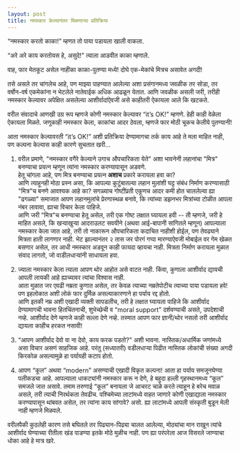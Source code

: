 ```yaml
---
layout: post
title: नमस्कार केल्यानंतर मिळणाऱ्या प्रतिक्रिया
---
```


“नमस्कार करतो काका!” म्हणत तो पाया पडायला खाली वाकला.

“अरे अरे काय करतोयस हे, असुदे!” त्याला आडवीत काका म्हणाले.

वाह, फार मेतकूट असेल नाहीका काका-पुतण्या मध्ये! दोघे एक-मेकांचे मित्रच असावेत
अगदी!

तसे असले तर चांगलेच आहे, पण माझ्या पाहण्यात आलेल्या अशा प्रसंगानमध्य जवळीक तर
सोडा, तर वर्षोन-वर्ष एकमेकांना न भेटलेले नातेवाईक अधिक आढळून येतात. आणि जवळीक
असली जरी, तरीही नमस्कार केल्यावर अपेक्षित असलेल्या आशीर्वादांऐवजी असे काहीतरी
ऐकायला आले कि खटकते.

वरील संवादाचे आणखी उग्र रूप म्हणजे कोणी नमस्कार केल्यावर “it’s OK!” म्हणणे. हेही
काही वेळेला ऐकायला मिळते. जणूकाही नमस्कार केला, काकांचा आदर ठेवला, म्हणजे फार
मोठी चूकच केलीये पुतण्यानी!

आता नमस्कार केल्यावरती “it’s OK!” अशी प्रतिक्रिया देण्यामागचा तर्क काय आहे ते
मला माहित नाही, पण कल्पना केल्यास काही कारणे सुचतात खरी…

1. वरील प्रमाणे, "नमस्कार वगैरे केल्याने उगाच औपचारिकता येते" अशा भावनेनी
   लहानांचा "मित्र" बनण्याचा प्रयत्न म्हणून त्यांना नमस्कार करण्यापासून अडवणे.  
   हेतू चांगला आहे, पण मित्र बनण्याचा प्रयत्न **अशाच** प्रकारे करायला हवा का?  
   आणि त्याहूनही मोठा प्रस्न असा, कि आपल्या कुटुंबातल्या लहान मुलांशी घट्ट संबंध
   निर्माण करण्यासाठी "मित्र"च बनणे आवश्यक आहे का? सगळ्याच गोष्टींप्रती एकूणच
   आदर कमी होत चाललेल्या ह्या "ढगळ्या" समाजात आपण लहानमुलांचे प्रेरणास्थळ बनावे,
   कि त्यांच्या डझनभर मित्रांच्या टोळीत आपला नंबर लावावा, ह्याचा विचार केला
   पाहिजे.  
   आणि जरी "मित्र"च बनण्याचा हेतू असेल, तरी एक गोष्ट लक्षात घ्यायला हवी -- ती
   म्हणजे, जरी हे माहित असले, कि खऱ्याखुऱ्या आदराउलट सवयीने (अथवा आई-बापानी
   सांगितले म्हणून) आपल्याला नमस्कार केला जात आहे, तरी तो नाकारून औपचारिकता
   कदाचित नाहीशी होईल, पण तेवढ्याने मित्रता हाती लागणार नाही. भेट झाल्यानंतर २
   तास जर पोरगं गप्पा मारण्याऐवजी मोबाईल वर गेम खेळत बसणार असेल, तर आधी नमस्कार
   अडवून काही फायदा व्हायचा नाही. मित्रता निर्माण करायला मुळात संवाद लागतो, जो
   वाडीलधाऱ्यांनी साधायला हवा.

2. ज्याला नमस्कार केला त्याला आपण थोर आहोत असे वाटत नाही. किंवा, कुणाला आशीर्वाद
   द्यायची आपली लायकी आहे ह्याच्यावर त्यांचा विश्वास नाही.  
   आता मुळात जर एवढी नम्रता कुणात असेल, तर केवळ त्याच्या नम्रतेपोटीच त्याच्या
   पाया पडायला हवे! पण इहलोकात अशी लोकं फार दुर्मिळ असल्याकारणाने हा पर्याय रद्द
   होतो.  
   आणि इतकी नम्र अशी एखादी व्यक्ती सापडलीच, तरी हे लक्षात घ्यायला पाहिजे कि
   आशीर्वाद देण्यामागची भावना हितचिंतनाची, शुभेच्छेची व “moral support”
   दर्शवण्याची असते, उपदेशाची नव्हे. आशीर्वाद देणे म्हणजे काही सल्ला देणे नव्हे.
   तस्मात आपण फार ज्ञानी/थोर नसलो तरी आशीर्वाद द्यायला काहीच हरकत नसावी!

3. “आपण आशीर्वाद देवो वा ना देवो, काय फरक पडतो?” अशी भावना. नास्तिक/अधार्मिक
   जणांमध्ये असा विचार असणं साहजिक आहे. परंतु (सध्यातरी) वडीलधाऱ्या पिढीत
   नास्तिक लोकांची संख्या अगदी किरकोळ असल्यामुळे हा पर्यायही कटाप होतो.

4. आपण “कूल” अथवा “modern” असण्याची एखादी विकृत कल्पना! आता हा पर्याय
   समजूनघेण्या पलीकडचा आहे. आपल्याला धाकट्यांनी नमस्कार करू न देणे, हे बहुदा
   हल्ली गृहस्थानमध्य “कूल” समजले जात असावे. तमाम तरुणाई “कूल” बनायला जे आचरट
   चाळे करते त्याहून हे बरेच मवाळ असले, तरी त्याची निरर्थकता तेवढीच. पश्चिमेच्या
   लाटांमध्ये वाहत जाणारे कोणी एखाद्याला नमस्कार करण्यापासून थांबवत असेल, तर
   त्यांना काय सांगावे? असो. ह्या लाटांमध्ये आपली संस्कृती बुडून मेली नाही
   म्हणजे मिळवले.

वरीलपैकी कुठलेही कारण तसे बघितले तर पिढ्यान-पिढ्या चालत आलेल्या, मोठ्यांचा मान
राखून त्यांचे आशीर्वाद घेण्याच्या रीतीला खंड पाडण्या इतके मोठे मुळीच नाही. पण
ह्या परंपरेला आज विसरले जाण्याचा धोका आहे हे मात्र खरे.
